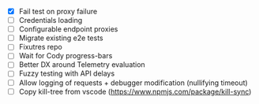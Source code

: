 - [x] Fail test on proxy failure
- [ ] Credentials loading
- [ ] Configurable endpoint proxies
- [ ] Migrate existing e2e tests
- [ ] Fixutres repo
- [ ] Wait for Cody progress-bars
- [ ] Better DX around Telemetry evaluation
- [ ] Fuzzy testing with API delays
- [ ] Allow logging of requests + debugger modification (nullifying timeout)
- [ ] Copy kill-tree from vscode (https://www.npmjs.com/package/kill-sync)
